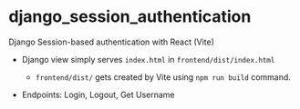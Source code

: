 # django_session_authentication
Django Session-based authentication with React (Vite)

* Django view simply serves `index.html` in `frontend/dist/index.html`
    *  `frontend/dist/` gets created by Vite using ```npm run build``` command.

* Endpoints: Login, Logout, Get Username